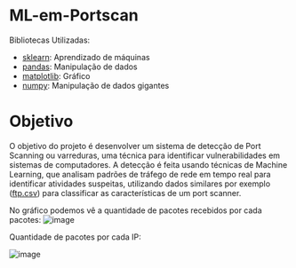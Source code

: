 # ML-em-Portscan

Bibliotecas Utilizadas:

* [sklearn](https://scikit-learn.org/stable/): Aprendizado de máquinas
* [pandas](https://pandas.pydata.org/docs/): Manipulação de dados
* [matplotlib](https://matplotlib.org/stable/index.html): Gráfico
* [numpy](https://numpy.org/doc/stable/): Manipulação de dados gigantes

# Objetivo
O objetivo do projeto é desenvolver um sistema de detecção de Port Scanning ou varreduras, uma técnica para identificar vulnerabilidades em sistemas de computadores. A detecção é feita usando técnicas de Machine Learning, que analisam padrões de tráfego de rede em tempo real para identificar atividades suspeitas, utilizando dados similares por exemplo ([ftp.csv](https://github.com/okuma1/ML-em-Portscan/blob/main/ftp.csv)) para classificar as características de um port scanner.

No gráfico podemos vê a quantidade de pacotes recebidos por cada pacotes:
![image](https://github.com/okuma1/ML-em-Portscan/assets/92878748/e3fda3ca-be88-4777-b03a-9f6bd67c0113)


Quantidade de pacotes por cada IP:

![image](https://github.com/okuma1/ML-em-Portscan/assets/92878748/126a56f6-8487-49f5-9004-f8c2ac77bdff)
